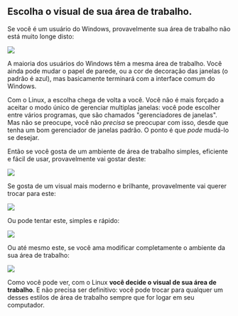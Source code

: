 



<h2>Escolha o visual de sua área de trabalho.</h2>

Se você é um usuário do Windows, provavelmente sua área de trabalho 
não está muito longe disto:

<img src="Images/windows_vista.jpg" />

A maioria dos usuários do Windows têm a mesma área de trabalho. Você 
ainda pode mudar o papel de parede, ou a cor de decoração das janelas (o 
padrão é azul), mas basicamente terminará com a interface comum do 
Windows.

Com o Linux, a escolha chega de volta a você. Você não é mais forçado 
a aceitar o modo único de gerenciar multiplas janelas: você pode 
escolher entre vários programas, que são chamados "gerenciadores de 
janelas". Mas não se preocupe, você não <i>precisa</i> se preocupar com 
isso, desde que tenha um bom gerenciador de janelas padrão. O ponto é 
que <i>pode</i> mudá-lo se desejar.

Então se você gosta de um ambiente de área de trabalho simples, 
eficiente e fácil de usar, provavelmente vai gostar deste:

<img src="Images/ubuntu.jpg"/>

Se gosta de um visual mais moderno e brilhante, provavelmente vai 
querer trocar para este:

<img src="Images/kde.png" />

Ou pode tentar este, simples e rápido:

<img src="Images/xfce.jpg" />

Ou até mesmo este, se você ama modificar completamente o ambiente da 
sua área de trabalho:

<img src="Images/wm.jpg" />

Como você pode ver, com o Linux <b>você decide o visual de sua área 
de trabalho</b>. E não precisa ser definitivo: você pode trocar para 
qualquer um desses estilos de área de trabalho sempre que for logar em 
seu computador.





